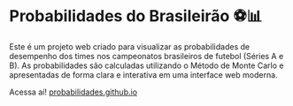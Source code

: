 # Probabilidades do Brasileirão ⚽📊

Este é um projeto web criado para visualizar as probabilidades de desempenho dos times nos campeonatos brasileiros de futebol (Séries A e B). As probabilidades são calculadas utilizando o Método de Monte Carlo e apresentadas de forma clara e interativa em uma interface web moderna.

Acessa aí! [probabilidades.github.io](https://probabilidades.github.io)
